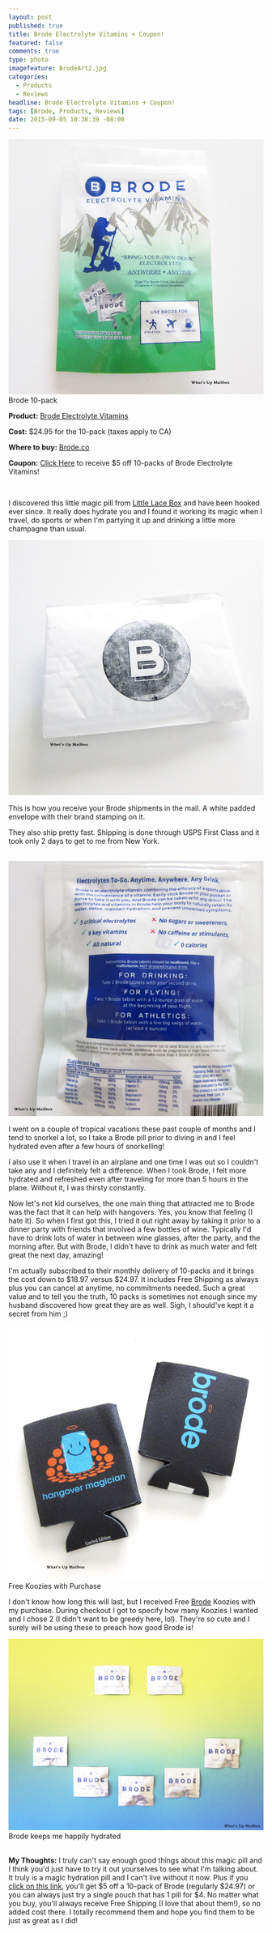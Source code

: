 ```yaml
---
layout: post
published: true
title: Brode Electrolyte Vitamins + Coupon!
featured: false
comments: true
type: photo
imagefeature: BrodeArt2.jpg
categories: 
  - Products
  - Reviews
headline: Brode Electrolyte Vitamins + Coupon!
tags: [Brode, Products, Reviews]
date: 2015-09-05 10:38:39 -08:00
---
```


<center><a href="http://brode.refr.cc/ZNVKN2Z" target="_blank">
<img src="/images/BrodeFront.jpg" border="0" style="border:none;max-width:100%;" alt="Brode Electrolyte Vitamins" />
</a></center>
<figcaption>Brode 10-pack</figcaption>
<p><b>Product:</b> <a href="http://brode.refr.cc/ZNVKN2Z" target="_blank">Brode Electrolyte Vitamins</a></p>
<p><b>Cost:</b> $24.95 for the 10-pack (taxes apply to CA)</p>
<p><b>Where to buy:</b> <a href="http://brode.refr.cc/ZNVKN2Z" target="_blank">Brode.co</a></p>
<p><b>Coupon:</b> <a href="http://brode.refr.cc/ZNVKN2Z" target="_blank">Click Here</a> to receive $5 off 10-packs of Brode Electrolyte Vitamins!</p>
<br>

<p>I discovered this little magic pill from <a href="http://littlelacebox.com?rfsn=93842.4b16b" target="_blank">Little Lace Box</a> and have been hooked ever since. It really does hydrate you and I found it working its magic when I travel, do sports or when I'm partying it up and drinking a little more champagne than usual.</p>

<center><a href="http://brode.refr.cc/ZNVKN2Z" target="_blank">
<img src="/images/BrodePackage.jpg" border="0" style="border:none;max-width:100%;" alt="Brode Mail Package" />
</a></center>
<p>This is how you receive your Brode shipments in the mail. A white padded envelope with their brand stamping on it.</p>

<p>They also ship pretty fast. Shipping is done through USPS First Class and it took only 2 days to get to me from New York.</p>
<br>

<center><a href="http://brode.refr.cc/ZNVKN2Z" target="_blank">
<img src="/images/BrodeBack.jpg" border="0" style="border:none;max-width:100%;" alt="Benefits of Brode" />
</a></center>
<p>I went on a couple of tropical vacations these past couple of months and I tend to snorkel a lot, so I take a Brode pill prior to diving in and I feel hydrated even after a few hours of snorkelling!</p>

<p>I also use it when I travel in an airplane and one time I was out so I couldn't take any and I definitely felt a difference. When I took Brode, I felt more hydrated and refreshed even after traveling for more than 5 hours in the plane. Without it, I was thirsty constantly.</p>

<p>Now let's not kid ourselves, the one main thing that attracted me to Brode was the fact that it can help with hangovers. Yes, you know that feeling (I hate it). So when I first got this, I tried it out right away by taking it prior to a dinner party with friends that involved a few bottles of wine. Typically I'd have to drink lots of water in between wine glasses, after the party, and the morning after. But with Brode, I didn't have to drink as much water and felt great the next day, amazing!</p>

<p>I'm actually subscribed to their monthly delivery of 10-packs and it brings the cost down to $18.97 versus $24.97. It includes Free Shipping as always plus you can cancel at anytime, no commitments needed. Such a great value and to tell you the truth, 10 packs is sometimes not enough since my husband discovered how great they are as well. Sigh, I should've kept it a secret from him ;)</p>

<center><a href="http://brode.refr.cc/ZNVKN2Z" target="_blank">
<img src="/images/BrodeKoozies.jpg" border="0" style="border:none;max-width:100%;" alt="Free Brode Koozies!" />
</a></center>
</figcaption>Free Koozies with Purchase</figcaption>
<br>

<p>I don't know how long this will last, but I received Free <a href="http://brode.refr.cc/ZNVKN2Z" target="_blank">Brode</a> Koozies with my purchase. During checkout I got to specify how many Koozies I wanted and I chose 2 (I didn't want to be greedy here, lol). They're so cute and I surely will be using these to preach how good Brode is!</p>

<center><a href="http://brode.refr.cc/ZNVKN2Z" target="_blank">
<img src="/images/BrodeArt2.jpg" border="0" style="border:none;max-width:100%;" alt="Brode keeps me happily hydrated!" />
</a></center>
<figcaption>Brode keeps me happily hydrated</figcaption>

<br>

<p><i class="icon-exclamation-sign"></i><b> My Thoughts:</b> I truly can't say enough good things about this magic pill and I think you'd just have to try it out yourselves to see what I'm talking about. It truly is a magic hydration pill and I can't live without it now. Plus if you <a href="http://brode.refr.cc/ZNVKN2Z" target="_blank">click on this link</a>, you'll get $5 off a 10-pack of Brode (regularly $24.97) or you can always just try a single pouch that has 1 pill for $4. No matter what you buy, you'll always receive Free Shipping (I love that about them!), so no added cost there. I totally recommend them and hope you find them to be just as great as I did!</p>
